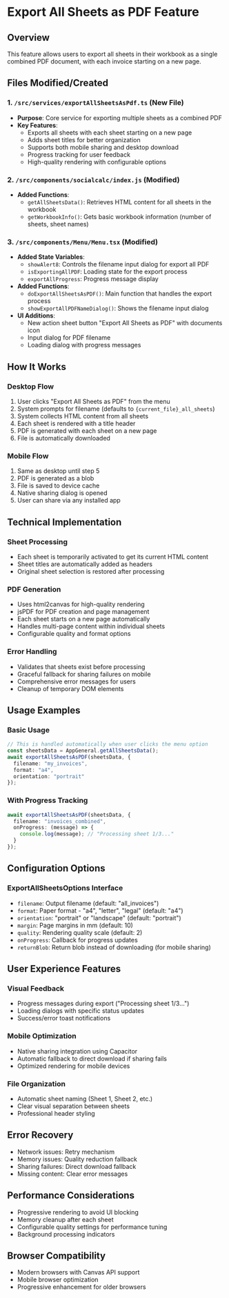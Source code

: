 # Export All Sheets as PDF Feature

## Overview

This feature allows users to export all sheets in their workbook as a single combined PDF document, with each invoice starting on a new page.

## Files Modified/Created

### 1. `/src/services/exportAllSheetsAsPdf.ts` (New File)

- **Purpose**: Core service for exporting multiple sheets as a combined PDF
- **Key Features**:
  - Exports all sheets with each sheet starting on a new page
  - Adds sheet titles for better organization
  - Supports both mobile sharing and desktop download
  - Progress tracking for user feedback
  - High-quality rendering with configurable options

### 2. `/src/components/socialcalc/index.js` (Modified)

- **Added Functions**:
  - `getAllSheetsData()`: Retrieves HTML content for all sheets in the workbook
  - `getWorkbookInfo()`: Gets basic workbook information (number of sheets, sheet names)

### 3. `/src/components/Menu/Menu.tsx` (Modified)

- **Added State Variables**:
  - `showAlert8`: Controls the filename input dialog for export all PDF
  - `isExportingAllPDF`: Loading state for the export process
  - `exportAllProgress`: Progress message display
- **Added Functions**:
  - `doExportAllSheetsAsPDF()`: Main function that handles the export process
  - `showExportAllPDFNameDialog()`: Shows the filename input dialog
- **UI Additions**:
  - New action sheet button "Export All Sheets as PDF" with documents icon
  - Input dialog for PDF filename
  - Loading dialog with progress messages

## How It Works

### Desktop Flow

1. User clicks "Export All Sheets as PDF" from the menu
2. System prompts for filename (defaults to `{current_file}_all_sheets`)
3. System collects HTML content from all sheets
4. Each sheet is rendered with a title header
5. PDF is generated with each sheet on a new page
6. File is automatically downloaded

### Mobile Flow

1. Same as desktop until step 5
2. PDF is generated as a blob
3. File is saved to device cache
4. Native sharing dialog is opened
5. User can share via any installed app

## Technical Implementation

### Sheet Processing

- Each sheet is temporarily activated to get its current HTML content
- Sheet titles are automatically added as headers
- Original sheet selection is restored after processing

### PDF Generation

- Uses html2canvas for high-quality rendering
- jsPDF for PDF creation and page management
- Each sheet starts on a new page automatically
- Handles multi-page content within individual sheets
- Configurable quality and format options

### Error Handling

- Validates that sheets exist before processing
- Graceful fallback for sharing failures on mobile
- Comprehensive error messages for users
- Cleanup of temporary DOM elements

## Usage Examples

### Basic Usage

```typescript
// This is handled automatically when user clicks the menu option
const sheetsData = AppGeneral.getAllSheetsData();
await exportAllSheetsAsPDF(sheetsData, {
  filename: "my_invoices",
  format: "a4",
  orientation: "portrait"
});
```

### With Progress Tracking

```typescript
await exportAllSheetsAsPDF(sheetsData, {
  filename: "invoices_combined",
  onProgress: (message) => {
    console.log(message); // "Processing sheet 1/3..."
  }
});
```

## Configuration Options

### ExportAllSheetsOptions Interface

- `filename`: Output filename (default: "all_invoices")
- `format`: Paper format - "a4", "letter", "legal" (default: "a4")
- `orientation`: "portrait" or "landscape" (default: "portrait")
- `margin`: Page margins in mm (default: 10)
- `quality`: Rendering quality scale (default: 2)
- `onProgress`: Callback for progress updates
- `returnBlob`: Return blob instead of downloading (for mobile sharing)

## User Experience Features

### Visual Feedback

- Progress messages during export ("Processing sheet 1/3...")
- Loading dialogs with specific status updates
- Success/error toast notifications

### Mobile Optimization

- Native sharing integration using Capacitor
- Automatic fallback to direct download if sharing fails
- Optimized rendering for mobile devices

### File Organization

- Automatic sheet naming (Sheet 1, Sheet 2, etc.)
- Clear visual separation between sheets
- Professional header styling

## Error Recovery

- Network issues: Retry mechanism
- Memory issues: Quality reduction fallback
- Sharing failures: Direct download fallback
- Missing content: Clear error messages

## Performance Considerations

- Progressive rendering to avoid UI blocking
- Memory cleanup after each sheet
- Configurable quality settings for performance tuning
- Background processing indicators

## Browser Compatibility

- Modern browsers with Canvas API support
- Mobile browser optimization
- Progressive enhancement for older browsers
